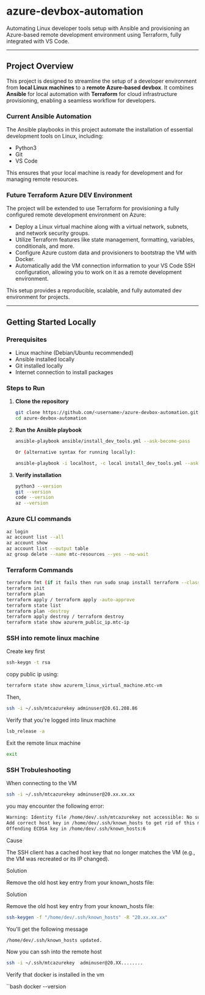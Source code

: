 # azure-devbox-automation

Automating Linux developer tools setup with Ansible and provisioning an Azure-based remote development environment using Terraform, fully integrated with VS Code.

---

## Project Overview

This project is designed to streamline the setup of a developer environment from **local Linux machines** to a **remote Azure-based devbox**. It combines **Ansible** for local automation with **Terraform** for cloud infrastructure provisioning, enabling a seamless workflow for developers.

### Current Ansible Automation

The Ansible playbooks in this project automate the installation of essential development tools on Linux, including:

- Python3
- Git
- VS Code

This ensures that your local machine is ready for development and for managing remote resources.

### Future Terraform Azure DEV Environment

The project will be extended to use Terraform for provisioning a fully configured remote development environment on Azure:

- Deploy a Linux virtual machine along with a virtual network, subnets, and network security groups.
- Utilize Terraform features like state management, formatting, variables, conditionals, and more.
- Configure Azure custom data and provisioners to bootstrap the VM with Docker.
- Automatically add the VM connection information to your VS Code SSH configuration, allowing you to work on it as a remote development environment.

This setup provides a reproducible, scalable, and fully automated dev environment for projects.

---

## Getting Started Locally

### Prerequisites

- Linux machine (Debian/Ubuntu recommended)
- Ansible installed locally
- Git installed locally
- Internet connection to install packages

### Steps to Run

1. **Clone the repository**
   ```bash
   git clone https://github.com/<username>/azure-devbox-automation.git
   cd azure-devbox-automation

2. **Run the Ansible playbook**
   ```bash 
   ansible-playbook ansible/install_dev_tools.yml --ask-become-pass
   
   Or (alternative syntax for running locally):

   ansible-playbook -i localhost, -c local install_dev_tools.yml --ask-become-pass

3. **Verify installation**	
   ```bash  
   python3 --version
   git --version
   code --version
   az --version

### Azure CLI commands
   ```bash  
   az login
   az account list --all 
   az account show
   az account list --output table
   az group delete --name mtc-resources --yes --no-wait
```

### Terraform Commands

```bash
terraform fmt (if it fails then run sudo snap install terraform --classic)
terraform init
terraform plan
terraform apply / terraform apply -auto-approve
terraform state list
terraform plan -destroy
terraform apply destroy / terraform destroy
terraform state show azurerm_public_ip.mtc-ip


```
### SSH into remote linux machine 

Create key first 
```bash
ssh-keygn -t rsa
```
copy public ip using:
```bash
terraform state show azurerm_linux_virtual_machine.mtc-vm
```
Then, 
```bash
ssh -i ~/.ssh/mtcazurekey adminuser@20.61.208.86
```

Verify that you're logged into linux machine

```bash
lsb_release -a
```

Exit the remote linux machine

```bash
exit
```

### SSH Trobuleshooting

When connecting to the VM
```bash
ssh -i ~/.ssh/mtcazurekey adminuser@20.xx.xx.xx
```

you may encounter the following error:

```bash
Warning: Identity file /home/dev/.ssh/mtcazurekey not accessible: No such file or directory.
Add correct host key in /home/dev/.ssh/known_hosts to get rid of this message.
Offending ECDSA key in /home/dev/.ssh/known_hosts:6
```
Cause

The SSH client has a cached host key that no longer matches the VM (e.g., the VM was recreated or its IP changed).

Solution

Remove the old host key entry from your known_hosts file:

Solution

Remove the old host key entry from your known_hosts file:

```bash
ssh-keygen -f "/home/dev/.ssh/known_hosts" -R "20.xx.xx.xx"
```
You'll get the following message
```bash
/home/dev/.ssh/known_hosts updated.
```

Now you can ssh into the remote host
```bash
ssh -i ~/.ssh/mtcazurekey  adminuser@20.XX........
```

Verify that docker is installed in the vm

``bash
docker --version
```